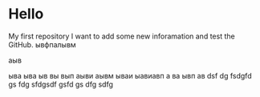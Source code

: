 # Hello
My first repository
I want to add some new inforamation and test the GitHub.
ывфпалывм

аыв

ыва
ыва
ыв
вы
вып
аыви
аывм
ываи
ыавиавп
а
ва
ывп
ав
dsf
dg
fsdgfd
gs
fdg
sfdgsdf
gsfd
gs
dfg
sdfg
